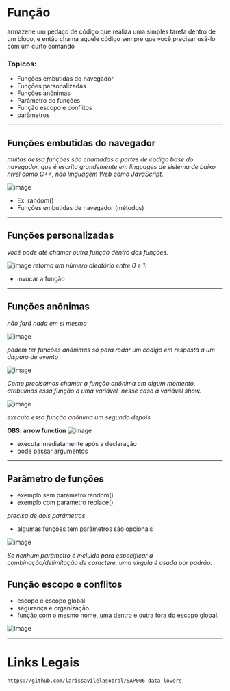 # Função
armazene um pedaço de código que realiza uma simples tarefa dentro de um bloco, e então chama aquele código sempre que você precisar usá-lo com um curto comando

### **Topicos:**
- Funções embutidas do navegador
- Funções personalizadas
- Funções anônimas
- Parâmetro de funções
- Função escopo e conflitos
- parâmetros
__________
## Funções embutidas do navegador
*muitas dessa funções são chamadas a partes de código base do navegador, que é escrita grandemente em linguages de sistema de baixo nível como C++, não linguagem Web como JavaScript.*

![image](https://user-images.githubusercontent.com/81869607/155337341-a44e0a77-39d4-49b0-9262-1953ad7ba598.png)

- Ex. random() 
- Funções embutidas de navegador (métodos) 
__________
## Funções personalizadas
*você pode até chamar outra função dentro das funções.*

![image](https://user-images.githubusercontent.com/81869607/155339759-5987c8ae-d067-4388-8e3b-ed4023486ee4.png)
*retorna um número aleatório entre 0 e 1:*
- invocar a função
__________
## Funções anônimas
*não fará nada em si mesma*

![image](https://user-images.githubusercontent.com/81869607/155340430-bc85997d-06d0-4e12-82ad-b125009bc49f.png)

*podem ter funcões anônimas só para rodar um código em resposta a um disparo de evento*

![image](https://user-images.githubusercontent.com/81869607/155341107-b668d7a6-ea2e-4766-a25a-a8ab8f4f4ad7.png)

*Como precisamos chamar a função anônima em algum momento, atribuímos essa função a uma variável, nesse caso à variável show.*

![image](https://user-images.githubusercontent.com/81869607/155341511-3334ac75-1ce1-4cea-856b-cdf78cbc0908.png)

*executa essa função anônima um segundo depois.*

**OBS: arrow function**
![image](https://user-images.githubusercontent.com/81869607/155342077-bd1fa76c-9906-48c4-b38f-191ab6bc96ab.png)

- executa imediatamente após a declaração
- pode passar argumentos
__________
## Parâmetro de funções

- exemplo sem parametro random()
- exemplo com parametro replace()

*precisa de dois parâmetros*

- algumas funções tem parâmetros são opcionais

![image](https://user-images.githubusercontent.com/81869607/155344316-411943b5-575b-41de-b7ac-8c5a77cc164b.png)

*Se nenhum parâmetro é incluído para especificar a combinação/delimitação de caractere, uma vírgula é usada por padrão.*

## Função escopo e conflitos
- escopo e escopo global.
- segurança e organização.
- função com o mesmo nome, uma dentro e outra fora do escopo global.

![image](https://user-images.githubusercontent.com/81869607/155345531-fff1ff41-dc10-4b83-a2f8-6dbc67470620.png)
__________

# Links Legais
```
https://github.com/larissavilelasobral/SAP006-data-lovers
```